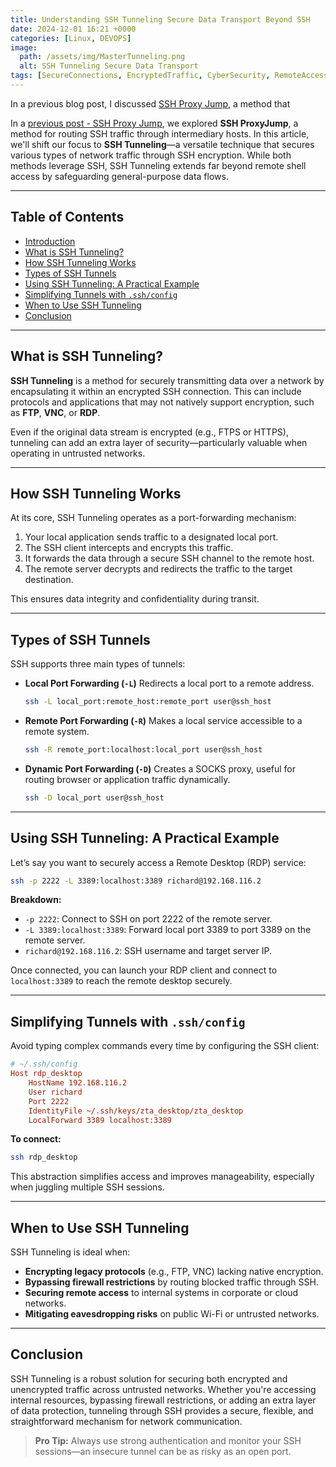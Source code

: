 ```yaml
---
title: Understanding SSH Tunneling Secure Data Transport Beyond SSH
date: 2024-12-01 16:21 +0000
categories: [Linux, DEVOPS]
image:
  path: /assets/img/MasterTunneling.png
  alt: SSH Tunneling Secure Data Transport
tags: [SecureConnections, EncryptedTraffic, CyberSecurity, RemoteAccess]
---
```

In a previous blog post, I discussed [SSH Proxy Jump](https://richard-sebos.github.io/sebostechnology/posts/SSH-Through-Firewall/), a method that 

In a [previous post - SSH Proxy Jump](https://richard-sebos.github.io/sebostechnology/posts/SSH-Through-Firewall/), we explored **SSH ProxyJump**, a method for routing SSH traffic through intermediary hosts. In this article, we'll shift our focus to **SSH Tunneling**—a versatile technique that secures various types of network traffic through SSH encryption. While both methods leverage SSH, SSH Tunneling extends far beyond remote shell access by safeguarding general-purpose data flows.

---

## Table of Contents

* [Introduction](#introduction)
* [What is SSH Tunneling?](#what-is-ssh-tunneling)
* [How SSH Tunneling Works](#how-ssh-tunneling-works)
* [Types of SSH Tunnels](#types-of-ssh-tunnels)
* [Using SSH Tunneling: A Practical Example](#using-ssh-tunneling-a-practical-example)
* [Simplifying Tunnels with `.ssh/config`](#simplifying-tunnels-with-sshconfig)
* [When to Use SSH Tunneling](#when-to-use-ssh-tunneling)
* [Conclusion](#conclusion)

---

## What is SSH Tunneling?

**SSH Tunneling** is a method for securely transmitting data over a network by encapsulating it within an encrypted SSH connection. This can include protocols and applications that may not natively support encryption, such as **FTP**, **VNC**, or **RDP**.

Even if the original data stream is encrypted (e.g., FTPS or HTTPS), tunneling can add an extra layer of security—particularly valuable when operating in untrusted networks.

---

## How SSH Tunneling Works

At its core, SSH Tunneling operates as a port-forwarding mechanism:

1. Your local application sends traffic to a designated local port.
2. The SSH client intercepts and encrypts this traffic.
3. It forwards the data through a secure SSH channel to the remote host.
4. The remote server decrypts and redirects the traffic to the target destination.

This ensures data integrity and confidentiality during transit.

---

## Types of SSH Tunnels

SSH supports three main types of tunnels:

* **Local Port Forwarding (`-L`)**
  Redirects a local port to a remote address.

  ```bash
  ssh -L local_port:remote_host:remote_port user@ssh_host
  ```

* **Remote Port Forwarding (`-R`)**
  Makes a local service accessible to a remote system.

  ```bash
  ssh -R remote_port:localhost:local_port user@ssh_host
  ```

* **Dynamic Port Forwarding (`-D`)**
  Creates a SOCKS proxy, useful for routing browser or application traffic dynamically.

  ```bash
  ssh -D local_port user@ssh_host
  ```

---

## Using SSH Tunneling: A Practical Example

Let’s say you want to securely access a Remote Desktop (RDP) service:

```bash
ssh -p 2222 -L 3389:localhost:3389 richard@192.168.116.2
```

**Breakdown:**

* `-p 2222`: Connect to SSH on port 2222 of the remote server.
* `-L 3389:localhost:3389`: Forward local port 3389 to port 3389 on the remote server.
* `richard@192.168.116.2`: SSH username and target server IP.

Once connected, you can launch your RDP client and connect to `localhost:3389` to reach the remote desktop securely.

---

## Simplifying Tunnels with `.ssh/config`

Avoid typing complex commands every time by configuring the SSH client:

```ini
# ~/.ssh/config
Host rdp_desktop
    HostName 192.168.116.2
    User richard
    Port 2222
    IdentityFile ~/.ssh/keys/zta_desktop/zta_desktop
    LocalForward 3389 localhost:3389
```

**To connect:**

```bash
ssh rdp_desktop
```

This abstraction simplifies access and improves manageability, especially when juggling multiple SSH sessions.

---

## When to Use SSH Tunneling

SSH Tunneling is ideal when:

* **Encrypting legacy protocols** (e.g., FTP, VNC) lacking native encryption.
* **Bypassing firewall restrictions** by routing blocked traffic through SSH.
* **Securing remote access** to internal systems in corporate or cloud networks.
* **Mitigating eavesdropping risks** on public Wi-Fi or untrusted networks.

---

## Conclusion

SSH Tunneling is a robust solution for securing both encrypted and unencrypted traffic across untrusted networks. Whether you're accessing internal resources, bypassing firewall restrictions, or adding an extra layer of data protection, tunneling through SSH provides a secure, flexible, and straightforward mechanism for network communication.

> **Pro Tip:** Always use strong authentication and monitor your SSH sessions—an insecure tunnel can be as risky as an open port.

